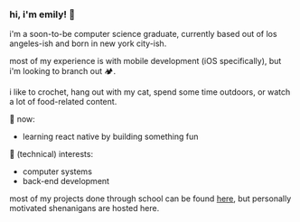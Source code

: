 ### hi, i'm emily! 👋

<!--
**em1lyw4ng/em1lyw4ng** is a ✨ _special_ ✨ repository because its `README.md` (this file) appears on your GitHub profile.

Here are some ideas to get you started:

- 🔭 I’m currently working on ...
- 🌱 I’m currently learning ...
- 👯 I’m looking to collaborate on ...
- 🤔 I’m looking for help with ...
- 💬 Ask me about ...
- 📫 How to reach me: ...
- 😄 Pronouns: ...
- ⚡ Fun fact: ...
-->
i'm a soon-to-be computer science graduate, currently based out of los angeles-ish and born in new york city-ish. 

most of my experience is with mobile development (iOS specifically), but i'm looking to branch out 🏕. 

i like to crochet, hang out with my cat, spend some time outdoors, or watch a lot of food-related content. 

🌱 now:
* learning react native by building something fun

📖 (technical) interests:
* computer systems
* back-end development

most of my projects done through school can be found [here](https://github.com/ecwa2020), but personally motivated shenanigans are hosted here.

